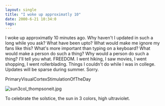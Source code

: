 ```yaml
---
layout: single
title: "I woke up approximatly 10"
date: 2000-6-21 10:34:0
tags: 
---
```


I woke up approximatly 10 minutes ago. Why haven't I updated in such a long while you ask? What have been upto? What would make me ignore my fans like this? What's more important than typing on a keyboard? What would make a person do such a thing? Why would a person do such a thing? I'll tell you what. FREEDOM. I went hiking, I saw movies, I went shopping, I went rollerblading. Things I couldn't do while I was in college. Updates will be sparse during summer. Sorry.




PrimaryVisualCortexStimulationOfTheDay



![sun3col_thompsoneit.jpg][1]






To celebrate the solstice, the sun in 3 colors, high ultraviolet.



   [1]: http://4.bp.blogspot.com/-HIpRSJRnVxQ/Tn0P93A10DI/AAAAAAAAAM0/jAce8OSW7jY/s320/sun3col_thompsoneit.jpg
